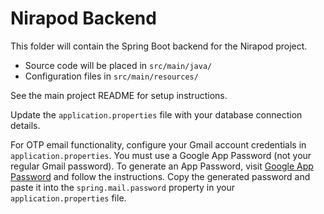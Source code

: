 # Nirapod Backend

This folder will contain the Spring Boot backend for the Nirapod project.

- Source code will be placed in `src/main/java/`
- Configuration files in `src/main/resources/`

See the main project README for setup instructions.

Update the `application.properties` file with your database connection details. 

For OTP email functionality, configure your Gmail account credentials in `application.properties`. You must use a Google App Password (not your regular Gmail password). To generate an App Password, visit [Google App Password](https://myaccount.google.com/apppasswords) and follow the instructions. Copy the generated password and paste it into the `spring.mail.password` property in your `application.properties` file.
